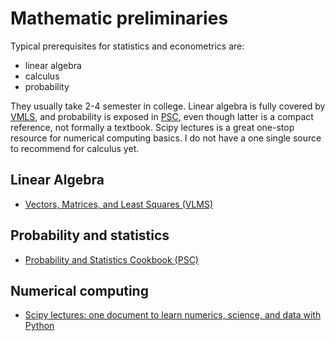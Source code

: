 Mathematic preliminaries
========================

Typical prerequisites for statistics and econometrics are:

- linear algebra 
- calculus 
- probability

They usually take 2-4 semester in college. Linear algebra is fully covered by 
[VMLS][VMLS], and probability is exposed in [PSC][PSC], even though latter is a compact reference, not formally a textbook. Scipy lectures is a great one-stop resource for numerical computing basics. I do not have a one single source to recommend for calculus yet. 


Linear Algebra
--------------

- [Vectors, Matrices, and Least Squares (VLMS)][VMLS]

[VMLS]: http://vmls-book.stanford.edu

Probability and statistics
--------------------------

- [Probability and Statistics Cookbook (PSC)][PSC]

[PSC]: http://pages.cs.wisc.edu/~tdw/files/cookbook-en.pd


Numerical computing
--------------------

- [Scipy lectures: one document to learn numerics, science, and data with Python](http://www.scipy-lectures.org)

